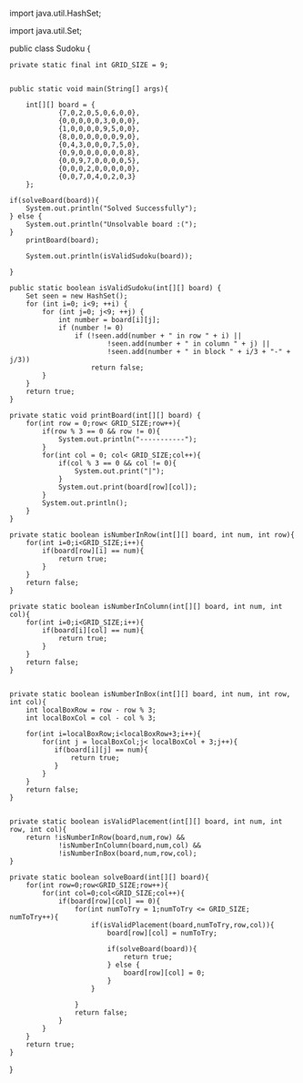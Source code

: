 import java.util.HashSet;

import java.util.Set;

public class Sudoku {

    private static final int GRID_SIZE = 9;


    public static void main(String[] args){

        int[][] board = {
                {7,0,2,0,5,0,6,0,0},
                {0,0,0,0,0,3,0,0,0},
                {1,0,0,0,0,9,5,0,0},
                {8,0,0,0,0,0,0,9,0},
                {0,4,3,0,0,0,7,5,0},
                {0,9,0,0,0,0,0,0,8},
                {0,0,9,7,0,0,0,0,5},
                {0,0,0,2,0,0,0,0,0},
                {0,0,7,0,4,0,2,0,3}
        };

    if(solveBoard(board)){
        System.out.println("Solved Successfully");
    } else {
        System.out.println("Unsolvable board :(");
    }
        printBoard(board);

        System.out.println(isValidSudoku(board));

    }

    public static boolean isValidSudoku(int[][] board) {
        Set seen = new HashSet();
        for (int i=0; i<9; ++i) {
            for (int j=0; j<9; ++j) {
                int number = board[i][j];
                if (number != 0)
                    if (!seen.add(number + " in row " + i) ||
                            !seen.add(number + " in column " + j) ||
                            !seen.add(number + " in block " + i/3 + "-" + j/3))
                        return false;
            }
        }
        return true;
    }

    private static void printBoard(int[][] board) {
        for(int row = 0;row< GRID_SIZE;row++){
            if(row % 3 == 0 && row != 0){
                System.out.println("-----------");
            }
            for(int col = 0; col< GRID_SIZE;col++){
                if(col % 3 == 0 && col != 0){
                    System.out.print("|");
                }
                System.out.print(board[row][col]);
            }
            System.out.println();
        }
    }

    private static boolean isNumberInRow(int[][] board, int num, int row){
        for(int i=0;i<GRID_SIZE;i++){
            if(board[row][i] == num){
                return true;
            }
        }
        return false;
    }

    private static boolean isNumberInColumn(int[][] board, int num, int col){
        for(int i=0;i<GRID_SIZE;i++){
            if(board[i][col] == num){
                return true;
            }
        }
        return false;
    }


    private static boolean isNumberInBox(int[][] board, int num, int row, int col){
        int localBoxRow = row - row % 3;
        int localBoxCol = col - col % 3;

        for(int i=localBoxRow;i<localBoxRow+3;i++){
            for(int j = localBoxCol;j< localBoxCol + 3;j++){
               if(board[i][j] == num){
                   return true;
               }
            }
        }
        return false;
    }


    private static boolean isValidPlacement(int[][] board, int num, int row, int col){
        return !isNumberInRow(board,num,row) &&
                !isNumberInColumn(board,num,col) &&
                !isNumberInBox(board,num,row,col);
    }

    private static boolean solveBoard(int[][] board){
        for(int row=0;row<GRID_SIZE;row++){
            for(int col=0;col<GRID_SIZE;col++){
                if(board[row][col] == 0){
                    for(int numToTry = 1;numToTry <= GRID_SIZE; numToTry++){
                        if(isValidPlacement(board,numToTry,row,col)){
                            board[row][col] = numToTry;

                            if(solveBoard(board)){
                                return true;
                            } else {
                                board[row][col] = 0;
                            }
                        }

                    }
                    return false;
                }
            }
        }
        return true;
    }




}
